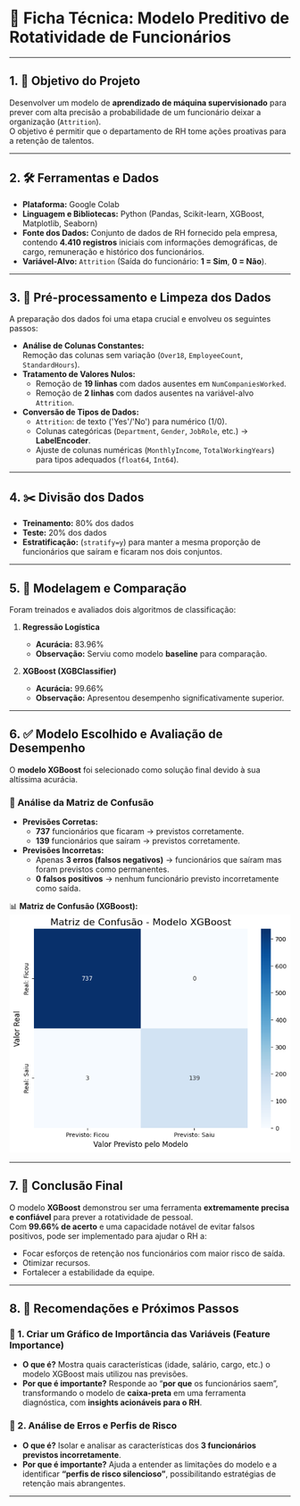 # 📑 Ficha Técnica: Modelo Preditivo de Rotatividade de Funcionários

---

## 1. 🎯 Objetivo do Projeto
Desenvolver um modelo de **aprendizado de máquina supervisionado** para prever com alta precisão a probabilidade de um funcionário deixar a organização (`Attrition`).  
O objetivo é permitir que o departamento de RH tome ações proativas para a retenção de talentos.  

---

## 2. 🛠️ Ferramentas e Dados
- **Plataforma:** Google Colab  
- **Linguagem e Bibliotecas:** Python (Pandas, Scikit-learn, XGBoost, Matplotlib, Seaborn)  
- **Fonte dos Dados:** Conjunto de dados de RH fornecido pela empresa, contendo **4.410 registros** iniciais com informações demográficas, de cargo, remuneração e histórico dos funcionários.  
- **Variável-Alvo:** `Attrition` (Saída do funcionário: **1 = Sim**, **0 = Não**).  

---

## 3. 🧹 Pré-processamento e Limpeza dos Dados
A preparação dos dados foi uma etapa crucial e envolveu os seguintes passos:  

- **Análise de Colunas Constantes:**  
  Remoção das colunas sem variação (`Over18`, `EmployeeCount`, `StandardHours`).  
- **Tratamento de Valores Nulos:**  
  - Remoção de **19 linhas** com dados ausentes em `NumCompaniesWorked`.  
  - Remoção de **2 linhas** com dados ausentes na variável-alvo `Attrition`.  
- **Conversão de Tipos de Dados:**  
  - `Attrition`: de texto ('Yes'/'No') para numérico (1/0).  
  - Colunas categóricas (`Department`, `Gender`, `JobRole`, etc.) → **LabelEncoder**.  
  - Ajuste de colunas numéricas (`MonthlyIncome`, `TotalWorkingYears`) para tipos adequados (`float64`, `Int64`).  

---

## 4. ✂️ Divisão dos Dados
- **Treinamento:** 80% dos dados  
- **Teste:** 20% dos dados  
- **Estratificação:** (`stratify=y`) para manter a mesma proporção de funcionários que saíram e ficaram nos dois conjuntos.  

---

## 5. 🤖 Modelagem e Comparação
Foram treinados e avaliados dois algoritmos de classificação:  

1. **Regressão Logística**  
   - **Acurácia:** 83.96%  
   - **Observação:** Serviu como modelo **baseline** para comparação.  

2. **XGBoost (XGBClassifier)**  
   - **Acurácia:** 99.66%  
   - **Observação:** Apresentou desempenho significativamente superior.  

---

## 6. ✅ Modelo Escolhido e Avaliação de Desempenho
O **modelo XGBoost** foi selecionado como solução final devido à sua altíssima acurácia.  

### 🔎 Análise da Matriz de Confusão
- **Previsões Corretas:**  
  - **737** funcionários que ficaram → previstos corretamente.  
  - **139** funcionários que saíram → previstos corretamente.  
- **Previsões Incorretas:**  
  - Apenas **3 erros (falsos negativos)** → funcionários que saíram mas foram previstos como permanentes.  
  - **0 falsos positivos** → nenhum funcionário previsto incorretamente como saída.  

📊 **Matriz de Confusão (XGBoost):**  
![Matriz de Confusão](matriz-confusão.png)

---

## 7. 📌 Conclusão Final
O modelo **XGBoost** demonstrou ser uma ferramenta **extremamente precisa e confiável** para prever a rotatividade de pessoal.  
Com **99.66% de acerto** e uma capacidade notável de evitar falsos positivos, pode ser implementado para ajudar o RH a:  

- Focar esforços de retenção nos funcionários com maior risco de saída.  
- Otimizar recursos.  
- Fortalecer a estabilidade da equipe.  

---

## 8. 🚀 Recomendações e Próximos Passos

### 🔹 1. Criar um Gráfico de Importância das Variáveis (Feature Importance)
- **O que é?** Mostra quais características (idade, salário, cargo, etc.) o modelo XGBoost mais utilizou nas previsões.  
- **Por que é importante?** Responde ao “**por que** os funcionários saem”, transformando o modelo de **caixa-preta** em uma ferramenta diagnóstica, com **insights acionáveis para o RH**.  

### 🔹 2. Análise de Erros e Perfis de Risco
- **O que é?** Isolar e analisar as características dos **3 funcionários previstos incorretamente**.  
- **Por que é importante?** Ajuda a entender as limitações do modelo e a identificar **“perfis de risco silencioso”**, possibilitando estratégias de retenção mais abrangentes.  

---

